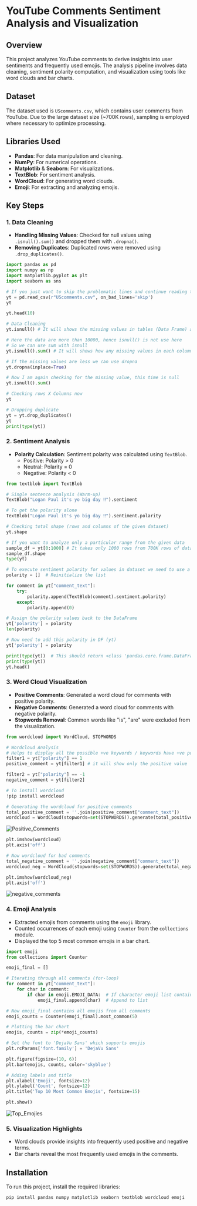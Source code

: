 # YouTube Comments Sentiment Analysis and Visualization

## Overview
This project analyzes YouTube comments to derive insights into user sentiments and frequently used emojis. The analysis pipeline involves data cleaning, sentiment polarity computation, and visualization using tools like word clouds and bar charts.

## Dataset
The dataset used is `UScomments.csv`, which contains user comments from YouTube. Due to the large dataset size (~700K rows), sampling is employed where necessary to optimize processing.

## Libraries Used
- **Pandas**: For data manipulation and cleaning.
- **NumPy**: For numerical operations.
- **Matplotlib** & **Seaborn**: For visualizations.
- **TextBlob**: For sentiment analysis.
- **WordCloud**: For generating word clouds.
- **Emoji**: For extracting and analyzing emojis.

## Key Steps

### 1. Data Cleaning
- **Handling Missing Values**: Checked for null values using `.isnull().sum()` and dropped them with `.dropna()`.
- **Removing Duplicates**: Duplicated rows were removed using `.drop_duplicates()`.

```python
import pandas as pd
import numpy as np
import matplotlib.pyplot as plt
import seaborn as sns

# If you just want to skip the problematic lines and continue reading the rest of the file, you can use: on_bad_lines='skip'
yt = pd.read_csv(r"UScomments.csv", on_bad_lines='skip')
yt

yt.head(10)

# Data Cleaning
yt.isnull() # It will shows the missing values in tables (Data Frame) as bool

# Here the data are more than 10000, hence isnull() is not use here
# So we can use sum with isnull
yt.isnull().sum() # It will shows how any missing values in each column

# If the missing values are less we can use dropna
yt.dropna(inplace=True)

# Now I am again checking for the missing value, this time is null
yt.isnull().sum()

# Checking rows X Columns now
yt

# Dropping duplicate
yt = yt.drop_duplicates()
yt
print(type(yt))
```

### 2. Sentiment Analysis
- **Polarity Calculation**: Sentiment polarity was calculated using `TextBlob`.
  - Positive: Polarity > 0
  - Neutral: Polarity = 0
  - Negative: Polarity < 0

```python
from textblob import TextBlob

# Single sentence analysis (Warm-up)
TextBlob("Logan Paul it's yo big day ‼︌").sentiment

# To get the polarity alone
TextBlob("Logan Paul it's yo big day ‼︌").sentiment.polarity

# Checking total shape (rows and columns of the given dataset)
yt.shape

# If you want to analyze only a particular range from the given data
sample_df = yt[0:1000] # It takes only 1000 rows from 700K rows of dataset
sample_df.shape
type(yt)

# To execute sentiment polarity for values in dataset we need to use a FOR function
polarity = []  # Reinitialize the list

for comment in yt["comment_text"]:
    try:
        polarity.append(TextBlob(comment).sentiment.polarity)
    except:
        polarity.append(0)

# Assign the polarity values back to the DataFrame
yt['polarity'] = polarity
len(polarity)

# Now need to add this polarity in DF (yt)
yt['polarity'] = polarity

print(type(yt))  # This should return <class 'pandas.core.frame.DataFrame'>
print(type(yt))
yt.head()
```

### 3. Word Cloud Visualization
- **Positive Comments**: Generated a word cloud for comments with positive polarity.
- **Negative Comments**: Generated a word cloud for comments with negative polarity.
- **Stopwords Removal**: Common words like "is", "are" were excluded from the visualization.

```python
from wordcloud import WordCloud, STOPWORDS

# Wordcloud Analysis
# Helps to display all the possible +ve keywords / keywords have +ve polarity (like: Super, Good, Nice, Awesome..)
filter1 = yt["polarity"] == 1
positive_comment = yt[filter1] # it will show only the positive value

filter2 = yt["polarity"] == -1
negative_comment = yt[filter2]

# To install wordcloud
!pip install wordcloud

# Generating the wordcloud for positive comments
total_positive_comment = ''.join(positive_comment["comment_text"])
wordcloud = WordCloud(stopwords=set(STOPWORDS)).generate(total_positive_comment)
```

![Positive_Comments](https://github.com/SriSurya-DA/Senimental_Analysis_For_YouTube_Comments/blob/main/Best_Comments.png)


```python
plt.imshow(wordcloud)
plt.axis('off')

# Now wordcloud for bad comments
total_negative_comment = ''.join(negative_comment["comment_text"])
wordcloud_neg = WordCloud(stopwords=set(STOPWORDS)).generate(total_negative_comment)

plt.imshow(wordcloud_neg)
plt.axis('off')
```

![negative_comments](https://github.com/SriSurya-DA/Senimental_Analysis_For_YouTube_Comments/blob/main/negative_comments.png)

### 4. Emoji Analysis
- Extracted emojis from comments using the `emoji` library.
- Counted occurrences of each emoji using `Counter` from the `collections` module.
- Displayed the top 5 most common emojis in a bar chart.

```python
import emoji
from collections import Counter

emoji_final = []

# Iterating through all comments (for-loop)
for comment in yt["comment_text"]:
    for char in comment:
        if char in emoji.EMOJI_DATA:  # If character emoji list contains
            emoji_final.append(char)  # Append to list

# Now emoji_final contains all emojis from all comments
emoji_counts = Counter(emoji_final).most_common(5)

# Plotting the bar chart
emojis, counts = zip(*emoji_counts)

# Set the font to 'DejaVu Sans' which supports emojis
plt.rcParams['font.family'] = 'DejaVu Sans'

plt.figure(figsize=(10, 6))
plt.bar(emojis, counts, color='skyblue')

# Adding labels and title
plt.xlabel('Emoji', fontsize=12)
plt.ylabel('Count', fontsize=12)
plt.title('Top 10 Most Common Emojis', fontsize=15)

plt.show()
```

![Top_Emojies](https://github.com/SriSurya-DA/Senimental_Analysis_For_YouTube_Comments/blob/main/Top_Emojis.png)

### 5. Visualization Highlights
- Word clouds provide insights into frequently used positive and negative terms.
- Bar charts reveal the most frequently used emojis in the comments.

## Installation
To run this project, install the required libraries:
```bash
pip install pandas numpy matplotlib seaborn textblob wordcloud emoji
```


